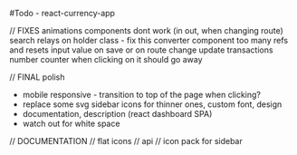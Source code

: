 #Todo - react-currency-app

// FIXES
animations components dont work (in out, when changing route)
search relays on holder class - fix this
converter component too many refs and resets input value on save or on route change
update transactions number counter when clicking on it should go away

// FINAL polish

- mobile responsive - transition to top of the page when clicking?
- replace some svg sidebar icons for thinner ones, custom font, design
- documentation, description (react dashboard SPA)
- watch out for white space

// DOCUMENTATION
// flat icons
// api
// icon pack for sidebar
